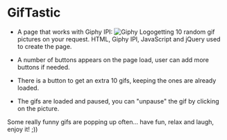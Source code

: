 # GifTastic





* A page that works with Giphy IPI: ![Giphy Logo](https://developers.giphy.com/static/img/dev-logo-lg.7404c00322a8.gif)getting 10 random gif pictures on your request.
HTML, Giphy IPI, JavaScript and jQuery used to create the page.

* A number of buttons appears on the page load, user can add more buttons if needed.
* There is a button to get an extra 10 gifs, keeping the ones are already loaded.

* The gifs are loaded and paused, you can "unpause" the gif by clicking on the picture.

Some really funny gifs are popping up often... have fun, relax and laugh, enjoy it! ;))  
